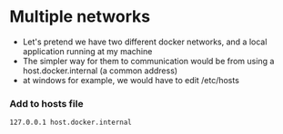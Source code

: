 # Multiple networks

- Let's pretend we have two different docker networks, and a local application running at my machine
- The simpler way for them to communication would be from using a host.docker.internal (a common address)
- at windows for example, we would have to edit /etc/hosts

### Add to hosts file
``127.0.0.1 host.docker.internal``
